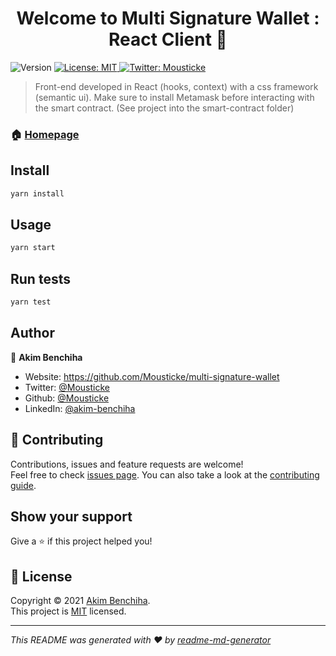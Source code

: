 <h1 align="center">Welcome to Multi Signature Wallet : React Client 👋</h1>
<p>
  <img alt="Version" src="https://img.shields.io/badge/version-0.1.0-blue.svg?cacheSeconds=2592000" />
  <a href="https://github.com/Mousticke/multi-signature-wallet/blob/main/LICENSE" target="_blank">
    <img alt="License: MIT" src="https://img.shields.io/badge/License-MIT-yellow.svg" />
  </a>
  <a href="https://twitter.com/Mousticke" target="_blank">
    <img alt="Twitter: Mousticke" src="https://img.shields.io/twitter/follow/Mousticke.svg?style=social" />
  </a>
</p>

> Front-end developed in React (hooks, context) with a css framework (semantic ui). Make sure to install Metamask before interacting with the smart contract. (See project into the smart-contract folder)

### 🏠 [Homepage](https://github.com/Mousticke/multi-signature-wallet)

## Install

```sh
yarn install
```

## Usage

```sh
yarn start
```

## Run tests

```sh
yarn test
```

## Author

👤 **Akim Benchiha**

* Website: https://github.com/Mousticke/multi-signature-wallet
* Twitter: [@Mousticke](https://twitter.com/Mousticke)
* Github: [@Mousticke](https://github.com/Mousticke)
* LinkedIn: [@akim-benchiha](https://linkedin.com/in/akim-benchiha)

## 🤝 Contributing

Contributions, issues and feature requests are welcome!<br />Feel free to check [issues page](https://github.com/Mousticke/multi-signature-wallet/issues). You can also take a look at the [contributing guide](https://github.com/Mousticke/multi-signature-wallet/blob/main/CONTRIBUTING.md).

## Show your support

Give a ⭐️ if this project helped you!

## 📝 License

Copyright © 2021 [Akim Benchiha](https://github.com/Mousticke).<br />
This project is [MIT](https://github.com/Mousticke/multi-signature-wallet/blob/main/LICENSE) licensed.

***
_This README was generated with ❤️ by [readme-md-generator](https://github.com/kefranabg/readme-md-generator)_